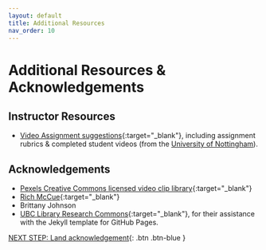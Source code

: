 ```yaml
---
layout: default
title: Additional Resources
nav_order: 10
---
```

# Additional Resources & Acknowledgements
## Instructor Resources 

- [Video Assignment suggestions](./docs/video-essays.pdf){:target="_blank"}, including assignment rubrics & completed student videos (from the [University of Nottingham](https://www.nottingham.ac.uk/artsdigitalhub/resources/video.aspx)).

## Acknowledgements

- [Pexels Creative Commons licensed video clip library](https://www.pexels.com/videos/){:target="_blank"}
- [Rich McCue](https://richmccue.com/){:target="_blank"}
- Brittany Johnson
- [UBC Library Research Commons](https://github.com/ubc-library-rc/){:target="_blank"}, for their assistance with the Jekyll template for GitHub Pages.

[NEXT STEP: Land acknowledgement](land-acknowledgement.html){: .btn .btn-blue }
